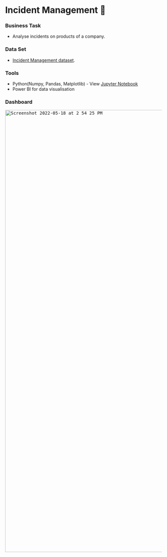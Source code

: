# Incident Management 📑


### Business Task
- Analyse incidents on products of a company.

### Data Set
- [Incident Management dataset](https://github.com/brendaakweongo/Incident-Management/blob/main/Incidents.xlsx).

### Tools
- Python(Numpy, Pandas, Matplotlib) - View [Jupyter Notebook](https://github.com/brendaakweongo/Incident-Management/blob/main/Python/Incidents.ipynb)
- Power BI for data visualisation

### Dashboard

<kbd><img width="1425" alt="Screenshot 2022-05-18 at 2 54 25 PM" src="https://user-images.githubusercontent.com/114441414/229905640-a43ef107-2652-4586-a380-7f0afb03fee5.png"></kbd>

